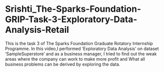 # Srishti_The-Sparks-Foundation-GRIP-Task-3-Exploratory-Data-Analysis-Retail
This is the task 3 of The Sparks Foundation Graduate Rotatory Internship Programme. In this video,I performed ‘Exploratory Data Analysis’ on dataset ‘SampleSuperstore’ and as a business manager, I tried to find out the weak areas where the company can work to  make more profit and What all business problems can be derived by exploring the data. 
